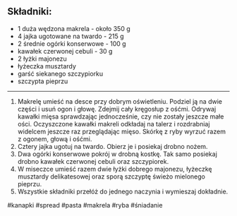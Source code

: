 ## Składniki:

-   1 duża wędzona makrela - około 350 g
-   4 jajka ugotowane na twardo - 215 g
-   2 średnie ogórki konserwowe - 100 g
-   kawałek czerwonej cebuli - 30 g
-   2 łyżki majonezu
-   łyżeczka musztardy
-   garść siekanego szczypiorku
-   szczypta pieprzu

---
1. Makrelę umieść na desce przy dobrym oświetleniu. Podziel ją na dwie części i usuń ogon i głowę. Zdejmij cały kręgosłup z ośćmi. Odrywaj kawałki mięsa sprawdzając jednocześnie, czy nie zostały jeszcze małe ości. Oczyszczone kawałki makreli odkładaj na talerz i rozdrabniaj widelcem jeszcze raz przeglądając mięso. Skórkę z ryby wyrzuć razem z ogonem, głową i ośćmi.
2. Cztery jajka ugotuj na twardo. Obierz je i posiekaj drobno nożem.
3. Dwa ogórki konserwowe pokrój w drobną kostkę. Tak samo posiekaj drobno kawałek czerwonej cebuli oraz szczypiorek.
4. W miseczce umieść razem dwie łyżki dobrego majonezu, łyżeczkę musztardy delikatesowej oraz sporą szczyptę świeżo mielonego pieprzu.
5. Wszystkie składniki przełóż do jednego naczynia i wymieszaj dokładnie.

#kanapki #spread #pasta #makrela #ryba #śniadanie 